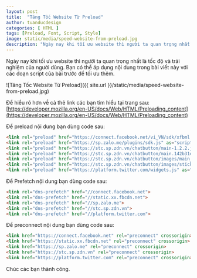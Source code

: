 ```yaml
---
layout: post
title:  "Tăng Tốc Website Từ Preload"
author: tuanducdesign
categories: [ HTML ]
tags: [Preload, Font, Script, Style]
image: static/media/speed-website-from-preload.jpg
description: "Ngày nay khi tối ưu website thì người ta quan trọng nhất là tốc độ và trải nghiệm của người dùng."
---
```


Ngày nay khi tối ưu website thì người ta quan trọng nhất là tốc độ và trải nghiệm của người dùng. Bạn có thể áp dụng nội dung trong bài viết này với các đoạn script của bài trước để tối ưu thêm.

![Tăng Tốc Website Từ Preload]({{ site.url }}/static/media/speed-website-from-preload.jpg)

Để hiểu rõ hơn về cả thẻ link các bạn tìm hiểu tại trang sau: [https://developer.mozilla.org/en-US/docs/Web/HTML/Preloading_content](https://developer.mozilla.org/en-US/docs/Web/HTML/Preloading_content)

Để preload nội dung bạn dùng code sau:

```html
<link rel="preload" href="https://connect.facebook.net/vi_VN/sdk/xfbml.customerchat.js" as="script">
<link rel="preload" href="https://sp.zalo.me/plugins/sdk.js" as="script">
<link rel="preload" href="https://stc.sp.zdn.vn/chatbutton/main-1.2.2.js" as="script">
<link rel="preload" href="https://stc.sp.zdn.vn/chatbutton/main.142b31d74cee2e25afe3651f0591f9f4.css" as="style">
<link rel="preload" href="https://stc.sp.zdn.vn/chatbutton/images/main_sprites.png" as="image">
<link rel="preload" href="https://stc.sp.zdn.vn/chatbutton/images/stick_zalo.png" as="image">
<link rel="preload" href="https://platform.twitter.com/widgets.js" as="script">
```

Để Prefetch nội dung bạn dùng code sau:

```html
<link rel="dns-prefetch" href="//connect.facebook.net">
<link rel="dns-prefetch" href="//static.xx.fbcdn.net">
<link rel="dns-prefetch" href="//sp.zalo.me">
<link rel="dns-prefetch" href="//stc.sp.zdn.vn">
<link rel="dns-prefetch" href="//platform.twitter.com">
```

Để preconnect nội dung bạn dùng code sau:

```html
<link href="https://connect.facebook.net" rel="preconnect" crossorigin>
<link href="https://static.xx.fbcdn.net" rel="preconnect" crossorigin>
<link href="https://sp.zalo.me" rel="preconnect" crossorigin>
<link href="https://stc.sp.zdn.vn" rel="preconnect" crossorigin>
<link href="https://platform.twitter.com" rel="preconnect" crossorigin>
```

Chúc các bạn thành công.

